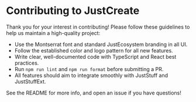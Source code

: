 # Contributing to JustCreate

Thank you for your interest in contributing! Please follow these guidelines to help us maintain a high-quality project:

- Use the Montserrat font and standard JustEcosystem branding in all UI.
- Follow the established color and logo pattern for all new features.
- Write clear, well-documented code with TypeScript and React best practices.
- Run `npm run lint` and `npm run format` before submitting a PR.
- All features should aim to integrate smoothly with JustStuff and JustStuffExt.

See the README for more info, and open an issue if you have questions!
